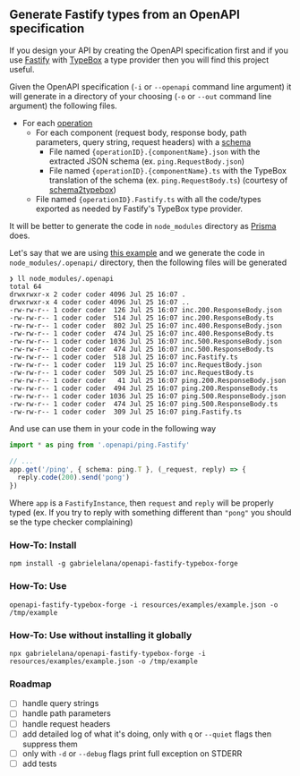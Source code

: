 ## Generate Fastify types from an OpenAPI specification

If you design your API by creating the OpenAPI specification first and if you
use [Fastify](https://fastify.dev/) with
[TypeBox](https://github.com/sinclairzx81/typebox) a type provider then you will
find this project useful.

Given the OpenAPI specification (`-i` or `--openapi` command line argument) it
will generate in a directory of your choosing (`-o` or `--out` command line
argument) the following files.

- For each [operation](https://spec.openapis.org/oas/latest.html#operation-object)
  - For each component (request body, response body, path parameters, query
    string, request headers) with a
    [schema](https://spec.openapis.org/oas/latest.html#schema-object)
    - File named `{operationID}.{componentName}.json` with the extracted JSON schema (ex. `ping.RequestBody.json`)
    - File named `{operationID}.{componentName}.ts` with the TypeBox translation
      of the schema (ex. `ping.RequestBody.ts`) (courtesy of
      [schema2typebox](https://github.com/xddq/schema2typebox))
  - File named `{operationID}.Fastify.ts` with all the code/types exported as
    needed by Fastify's TypeBox type provider.

It will be better to generate the code in `node_modules` directory as
[Prisma](https://www.prisma.io) does.

Let's say that we are using [this example](./resources/examples/example.json)
and we generate the code in `node_modules/.openapi/` directory, then the
following files will be generated

```console
❯ ll node_modules/.openapi
total 64
drwxrwxr-x 2 coder coder 4096 Jul 25 16:07 .
drwxrwxr-x 4 coder coder 4096 Jul 25 16:07 ..
-rw-rw-r-- 1 coder coder  126 Jul 25 16:07 inc.200.ResponseBody.json
-rw-rw-r-- 1 coder coder  514 Jul 25 16:07 inc.200.ResponseBody.ts
-rw-rw-r-- 1 coder coder  802 Jul 25 16:07 inc.400.ResponseBody.json
-rw-rw-r-- 1 coder coder  474 Jul 25 16:07 inc.400.ResponseBody.ts
-rw-rw-r-- 1 coder coder 1036 Jul 25 16:07 inc.500.ResponseBody.json
-rw-rw-r-- 1 coder coder  474 Jul 25 16:07 inc.500.ResponseBody.ts
-rw-rw-r-- 1 coder coder  518 Jul 25 16:07 inc.Fastify.ts
-rw-rw-r-- 1 coder coder  119 Jul 25 16:07 inc.RequestBody.json
-rw-rw-r-- 1 coder coder  509 Jul 25 16:07 inc.RequestBody.ts
-rw-rw-r-- 1 coder coder   41 Jul 25 16:07 ping.200.ResponseBody.json
-rw-rw-r-- 1 coder coder  494 Jul 25 16:07 ping.200.ResponseBody.ts
-rw-rw-r-- 1 coder coder 1036 Jul 25 16:07 ping.500.ResponseBody.json
-rw-rw-r-- 1 coder coder  474 Jul 25 16:07 ping.500.ResponseBody.ts
-rw-rw-r-- 1 coder coder  309 Jul 25 16:07 ping.Fastify.ts
```

And use can use them in your code in the following way

```TypeScript
import * as ping from '.openapi/ping.Fastify'

// ...
app.get('/ping', { schema: ping.T }, (_request, reply) => {
  reply.code(200).send('pong')
})
```

Where `app` is a `FastifyInstance`, then `request` and `reply` will be properly
typed (ex. If you try to reply with something different than `"pong"` you should
se the type checker complaining)

### How-To: Install

```console
npm install -g gabrielelana/openapi-fastify-typebox-forge
```

### How-To: Use

```console
openapi-fastify-typebox-forge -i resources/examples/example.json -o /tmp/example
```

### How-To: Use without installing it globally

```console
npx gabrielelana/openapi-fastify-typebox-forge -i resources/examples/example.json -o /tmp/example
```

### Roadmap

- [ ] handle query strings
- [ ] handle path parameters
- [ ] handle request headers
- [ ] add detailed log of what it's doing, only with `q` or `--quiet` flags then suppress them
- [ ] only with `-d` or `--debug` flags print full exception on STDERR
- [ ] add tests
